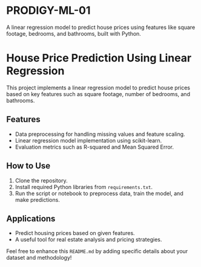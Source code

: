 # PRODIGY-ML-01
A linear regression model to predict house prices using features like square footage, bedrooms, and bathrooms, built with Python.
# House Price Prediction Using Linear Regression

This project implements a linear regression model to predict house prices based on key features such as square footage, number of bedrooms, and bathrooms.

## Features
- Data preprocessing for handling missing values and feature scaling.
- Linear regression model implementation using scikit-learn.
- Evaluation metrics such as R-squared and Mean Squared Error.

## How to Use
1. Clone the repository.
2. Install required Python libraries from `requirements.txt`.
3. Run the script or notebook to preprocess data, train the model, and make predictions.

## Applications
- Predict housing prices based on given features.
- A useful tool for real estate analysis and pricing strategies.

Feel free to enhance this `README.md` by adding specific details about your dataset and methodology!
